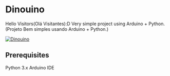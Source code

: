# Dinouino
Hello Visitors(Olá Visitantes):D
Very simple project using Arduino + Python.(Projeto Bem simples usando Arduino + Python.)

[![Dinouino](http://img.youtube.com/vi/VS9qYuhETHU/0.jpg)](http://www.youtube.com/watch?v=VS9qYuhETHU "Dinouino")

## Prerequisites
Python 3.x
Arduino IDE
